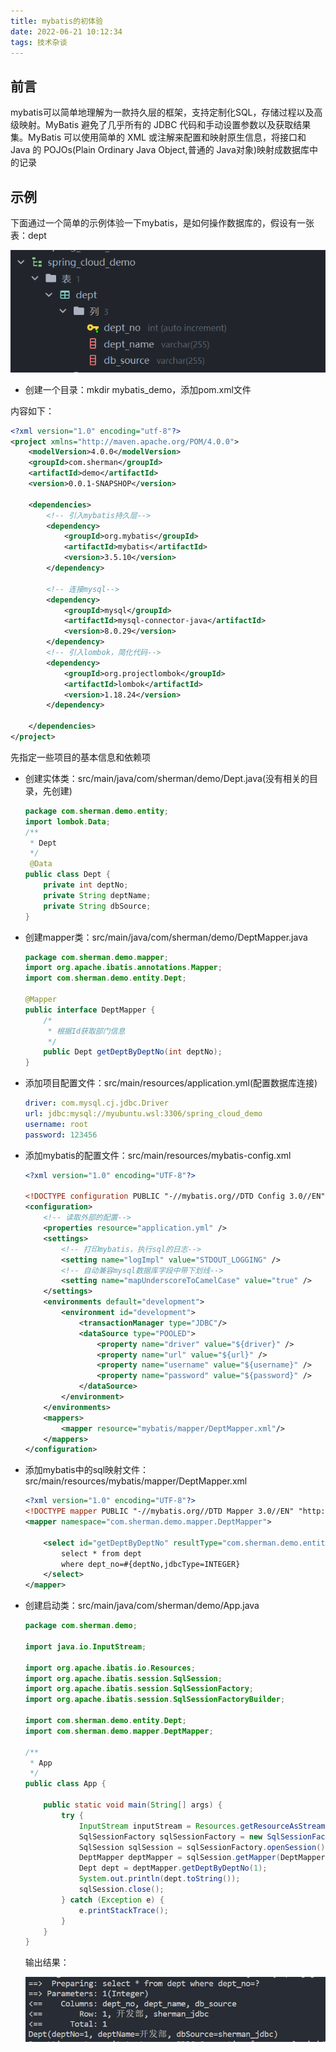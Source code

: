 ```yaml
---
title: mybatis的初体验
date: 2022-06-21 10:12:34
tags: 技术杂谈
---
```


## 前言

mybatis可以简单地理解为一款持久层的框架，支持定制化SQL，存储过程以及高级映射。MyBatis 避免了几乎所有的 JDBC 代码和手动设置参数以及获取结果集。MyBatis 可以使用简单的 XML 或注解来配置和映射原生信息，将接口和 Java 的 POJOs(Plain Ordinary Java Object,普通的 Java对象)映射成数据库中的记录

## 示例

下面通过一个简单的示例体验一下mybatis，是如何操作数据库的，假设有一张表：dept

![image-20220621223017860](mybatis-demo/image-20220621223017860.png)

- 创建一个目录：mkdir mybatis_demo，添加pom.xml文件

内容如下：

```xml
<?xml version="1.0" encoding="utf-8"?>
<project xmlns="http://maven.apache.org/POM/4.0.0">
    <modelVersion>4.0.0</modelVersion>
    <groupId>com.sherman</groupId>
    <artifactId>demo</artifactId>
    <version>0.0.1-SNAPSHOP</version>

    <dependencies>
        <!-- 引入mybatis持久层-->
        <dependency>
            <groupId>org.mybatis</groupId>
            <artifactId>mybatis</artifactId>
            <version>3.5.10</version>
        </dependency>

        <!-- 连接mysql-->
        <dependency>
            <groupId>mysql</groupId>
            <artifactId>mysql-connector-java</artifactId>
            <version>8.0.29</version>
        </dependency>
        <!-- 引入lombok，简化代码-->
        <dependency>
            <groupId>org.projectlombok</groupId>
            <artifactId>lombok</artifactId>
            <version>1.18.24</version>
        </dependency>

    </dependencies>
</project>
```

先指定一些项目的基本信息和依赖项

- 创建实体类：src/main/java/com/sherman/demo/Dept.java(没有相关的目录，先创建)

  ```java
  package com.sherman.demo.entity;
  import lombok.Data;
  /**
   * Dept
   */
   @Data
  public class Dept {
      private int deptNo;
      private String deptName;
      private String dbSource;
  }
  ```

- 创建mapper类：src/main/java/com/sherman/demo/DeptMapper.java

  ```java
  package com.sherman.demo.mapper;
  import org.apache.ibatis.annotations.Mapper;
  import com.sherman.demo.entity.Dept;
  
  @Mapper
  public interface DeptMapper {
      /*
       * 根据Id获取部门信息
       */
      public Dept getDeptByDeptNo(int deptNo);
  }
  ```

- 添加项目配置文件：src/main/resources/application.yml(配置数据库连接)

  ```yaml
  driver: com.mysql.cj.jdbc.Driver
  url: jdbc:mysql://myubuntu.wsl:3306/spring_cloud_demo
  username: root
  password: 123456
  ```

- 添加mybatis的配置文件：src/main/resources/mybatis-config.xml

  ```xml
  <?xml version="1.0" encoding="UTF-8"?>
  
  <!DOCTYPE configuration PUBLIC "-//mybatis.org//DTD Config 3.0//EN" "http://mybatis.org/dtd/mybatis-3-config.dtd">
  <configuration>
      <!-- 读取外部的配置-->
      <properties resource="application.yml" />
      <settings>
          <!-- 打印mybatis，执行sql的日志-->
          <setting name="logImpl" value="STDOUT_LOGGING" />
          <!-- 自动兼容mysql数据库字段中带下划线-->
          <setting name="mapUnderscoreToCamelCase" value="true" />
      </settings>
      <environments default="development">
          <environment id="development">
              <transactionManager type="JDBC"/>
              <dataSource type="POOLED">
                  <property name="driver" value="${driver}" />
                  <property name="url" value="${url}" />
                  <property name="username" value="${username}" />
                  <property name="password" value="${password}" />
              </dataSource>
          </environment>
      </environments>
      <mappers>
          <mapper resource="mybatis/mapper/DeptMapper.xml"/>
      </mappers>
  </configuration>
  ```

- 添加mybatis中的sql映射文件：src/main/resources/mybatis/mapper/DeptMapper.xml

  ```xml
  <?xml version="1.0" encoding="UTF-8"?>
  <!DOCTYPE mapper PUBLIC "-//mybatis.org//DTD Mapper 3.0//EN" "http://mybatis.org/dtd/mybatis-3-mapper.dtd">
  <mapper namespace="com.sherman.demo.mapper.DeptMapper">
  
      <select id="getDeptByDeptNo" resultType="com.sherman.demo.entity.Dept">
          select * from dept
          where dept_no=#{deptNo,jdbcType=INTEGER}
      </select>
  </mapper>
  ```

- 创建启动类：src/main/java/com/sherman/demo/App.java

  ```java
  package com.sherman.demo;
  
  import java.io.InputStream;
  
  import org.apache.ibatis.io.Resources;
  import org.apache.ibatis.session.SqlSession;
  import org.apache.ibatis.session.SqlSessionFactory;
  import org.apache.ibatis.session.SqlSessionFactoryBuilder;
  
  import com.sherman.demo.entity.Dept;
  import com.sherman.demo.mapper.DeptMapper;
  
  /**
   * App
   */
  public class App {
  
      public static void main(String[] args) {
          try {
              InputStream inputStream = Resources.getResourceAsStream("mybatis-config.xml");
              SqlSessionFactory sqlSessionFactory = new SqlSessionFactoryBuilder().build(inputStream);
              SqlSession sqlSession = sqlSessionFactory.openSession();
              DeptMapper deptMapper = sqlSession.getMapper(DeptMapper.class);
              Dept dept = deptMapper.getDeptByDeptNo(1);
              System.out.println(dept.toString());
              sqlSession.close();
          } catch (Exception e) {
              e.printStackTrace();
          }
      }
  }
  ```

  输出结果：

  ![image-20220621234419693](mybatis-demo/image-20220621234419693.png)

## 
